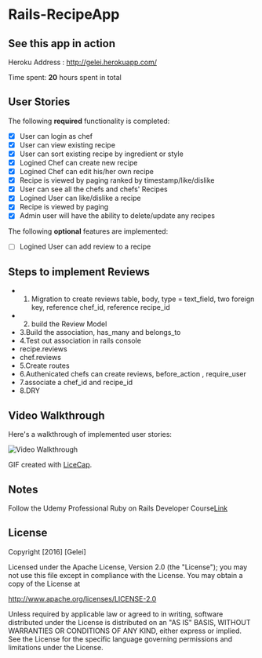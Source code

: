 # Rails-RecipeApp

## See this app in action
Heroku Address : http://gelei.herokuapp.com/

Time spent: **20** hours spent in total

## User Stories

The following **required** functionality is completed:

- [x] User can login as chef
- [x] User can view existing recipe
- [x] User can sort existing recipe by ingredient or style
- [x] Logined Chef can create new recipe
- [x] Logined Chef can edit his/her own recipe
- [x] Recipe is viewed by paging ranked by timestamp/like/dislike
- [x] User can see all the chefs and chefs' Recipes
- [x] Logined User can like/dislike a recipe
- [x] Recipe is viewed by paging
- [x] Admin user will have the ability to delete/update any recipes

The following **optional** features are implemented:

- [ ] Logined User can add review to a recipe


## Steps to implement Reviews
- 1. Migration to create reviews table, body, type = text_field, two foreign key, reference chef_id, reference recipe_id
- 2. build the Review Model
- 3.Build the association, has_many and belongs_to
- 4.Test out association in rails console
- recipe.reviews
- chef.reviews
- 5.Create routes
- 6.Authenicated chefs can create reviews, before_action , require_user
- 7.associate a chef_id and recipe_id
- 8.DRY

## Video Walkthrough 

Here's a walkthrough of implemented user stories:

<img src='Recipe.gif' title='Video Walkthrough' width='' alt='Video Walkthrough' />

GIF created with [LiceCap](http://www.cockos.com/licecap/).

## Notes

Follow the Udemy Professional Ruby on Rails Developer Course[Link](https://www.udemy.com/pro-rubyonrails/learn/#/)

## License

Copyright [2016] [Gelei]

Licensed under the Apache License, Version 2.0 (the "License");
you may not use this file except in compliance with the License.
You may obtain a copy of the License at

http://www.apache.org/licenses/LICENSE-2.0

Unless required by applicable law or agreed to in writing, software
distributed under the License is distributed on an "AS IS" BASIS,
WITHOUT WARRANTIES OR CONDITIONS OF ANY KIND, either express or implied.
See the License for the specific language governing permissions and
limitations under the License.